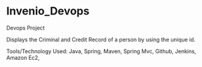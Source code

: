 # Invenio_Devops
Devops Project

Displays the Criminal and Credit Record of a person by using the unique id.

Tools/Technology Used: Java, Spring, Maven, Spring Mvc, Github, Jenkins, Amazon Ec2,
